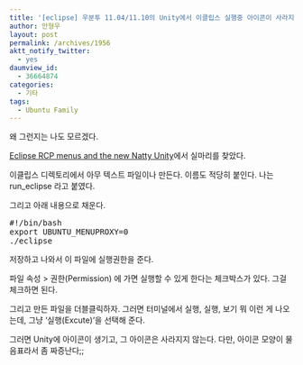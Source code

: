 ```yaml
---
title: '[eclipse] 우분투 11.04/11.10의 Unity에서 이클립스 실행중 아이콘이 사라지는 경우'
author: 안형우
layout: post
permalink: /archives/1956
aktt_notify_twitter:
  - yes
daumview_id:
  - 36664874
categories:
  - 기타
tags:
  - Ubuntu Family
---
```

왜 그런지는 나도 모르겠다.

[Eclipse RCP menus and the new Natty Unity][1]에서 실마리를 찾았다.

이클립스 디렉토리에서 아무 텍스트 파일이나 만든다. 이름도 적당히 붙인다. 나는 run_eclipse 라고 붙였다.

그리고 아래 내용으로 채운다.

<pre class="brush:shell">#!/bin/bash
export UBUNTU_MENUPROXY=0
./eclipse</pre>

저장하고 나와서 이 파일에 실행권한을 준다.

파일 속성 > 권한(Permission) 에 가면 실행할 수 있게 한다는 체크박스가 있다. 그걸 체크하면 된다.

그리고 만든 파일을 더블클릭하자. 그러면 터미널에서 실행, 실행, 보기 뭐 이런 게 나오는데, 그냥 &#8216;실행(Excute)&#8217;을 선택해 준다.

그러면 Unity에 아이콘이 생기고, 그 아이콘은 사라지지 않는다. 다만, 아이콘 모양이 물음표라서 좀 짜증난다;;

&nbsp;

 [1]: http://stackoverflow.com/questions/6169895/eclipse-rcp-menus-and-the-new-natty-unity